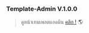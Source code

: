 ### Template-Admin V.1.0.0
> ดูหน้าเทมเพลตแอดมิน <a href="https://jimiebillie-template-admin.i3illy.fun/" target="_blank">คลิก !</a> 🌎